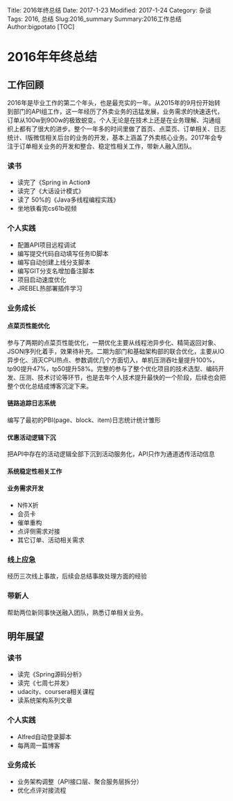 Title: 2016年终总结
Date: 2017-1-23
Modified: 2017-1-24
Category: 杂谈
Tags: 2016, 总结
Slug:2016_summary
Summary:2016工作总结
Author:bigpotato
[TOC]

# 2016年年终总结

## 工作回顾
2016年是毕业工作的第二个年头，也是最充实的一年。从2015年的9月份开始转到部门的API组工作，这一年经历了外卖业务的迅猛发展，业务需求的快速迭代，订单从100w到900w的极致蜕变。个人无论是在技术上还是在业务理解、沟通组织上都有了很大的进步。整个一年多的时间里做了首页、点菜页、订单相关、日志统计、I版微信相关后台的业务的开发，基本上涵盖了外卖核心业务。2017年会专注于订单相关业务的开发和整合、稳定性相关工作，带新人融入团队。

### 读书
* 读完了《Spring in Action》
* 读完了《大话设计模式》
* 读了 50%的《Java多线程编程实践》
* 坐地铁看完cs61b视频

### 个人实践
* 配置API项目远程调试
* 编写提交代码自动填写任务ID脚本
* 编写自动创建上线分支脚本
* 编写GIT分支名增加备注脚本
* 项目启动速度优化
* JREBEL热部署插件学习

### 业务成长

#### 点菜页性能优化
参与了两期的点菜页性能优化，一期优化主要从线程池异步化、精简返回对象、JSON序列化着手，效果待补充。二期为部门和基础架构部的联合优化，主要从IO异步化、消灭CPU热点、参数调优几个方面切入，单机压测吞吐量提升100%，tp90提升47%，tp50提升58%。完整的参与了整个优化项目的技术选型、编码开发、压测、技术讨论等环节，也是去年个人技术提升最快的一个阶段，后续也会把整个优化总结成博客沉淀下来。

#### 链路追踪日志系统
编写了最初的PBI(page、block、item)日志统计统计雏形
#### 优惠活动逻辑下沉
把API中存在的活动逻辑全部下沉到活动服务化，API只作为通道透传活动信息
#### 系统稳定性相关工作
#### 业务需求开发
* N件X折
* 会员卡
* 催单重构
* 点评侧需求对接
* 其它订单、活动相关需求

### 线上应急
经历三次线上事故，后续会总结事故处理方面的经验

### 带新人
帮助两位新同事快送融入团队，熟悉订单相关业务。

## 明年展望

### 读书
* 读完《Spring源码分析》
* 读完《七周七并发》
* udacity、coursera相关课程
* 读系统架构系列文章

### 个人实践
* Alfred自动登录脚本
* 每两周一篇博客

### 业务成长
* 业务架构调整（API接口层、聚合服务层拆分）
* 优化点评对接流程

